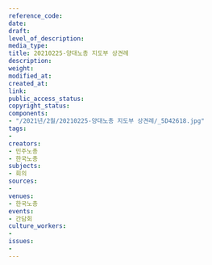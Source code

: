 ```yaml
---
reference_code: 
date: 
draft: 
level_of_description: 
media_type: 
title: 20210225-양대노총 지도부 상견례
description: 
weight: 
modified_at: 
created_at: 
link: 
public_access_status: 
copyright_status: 
components:
- "/2021년/2월/20210225-양대노총 지도부 상견례/_5D42618.jpg"
tags:
- 
creators:
- 민주노총
- 한국노총
subjects:
- 회의
sources:
- 
venues:
- 한국노총
events:
- 간담회
culture_workers:
- 
issues:
- 
---
```

